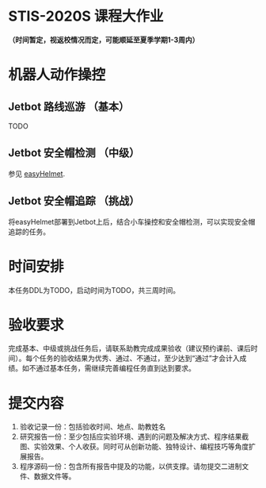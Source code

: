 # STIS-2020S 课程大作业
**（时间暂定，视返校情况而定，可能顺延至夏季学期1-3周内）**

# 机器人动作操控

## Jetbot 路线巡游 （基本）
TODO

## Jetbot 安全帽检测 （中级）
参见 [easyHelmet](./easyHelmet.md).

## Jetbot 安全帽追踪 （挑战）
将easyHelmet部署到Jetbot上后，结合小车操控和安全帽检测，可以实现安全帽追踪的任务。

# 时间安排

本任务DDL为TODO，启动时间为TODO，共三周时间。

# 验收要求
完成基本、中级或挑战任务后，请联系助教完成成果验收（建议预约课前、课后时间）。每个任务的验收结果为优秀、通过、不通过，至少达到“通过”才会计入成绩。如不通过基本任务，需继续完善编程任务直到达到要求。

# 提交内容
1. 验收记录一份：包括验收时间、地点、助教姓名
2. 研究报告一份：至少包括应实验环境、遇到的问题及解决方式、程序结果截图、实验效果、个人收获。同时可从创新功能、独特设计、编程技巧等角度扩展报告。
3. 程序源码一份：包含所有报告中提及的功能，以供支撑。请勿提交二进制文件、数据文件等。
